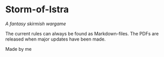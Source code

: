 Storm-of-Istra
==============

*A fantasy skirmish wargame*

The current rules can always be found as Markdown-files. The PDFs are released when major updates have been made.

Made by me
